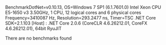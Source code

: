 
BenchmarkDotNet=v0.10.13, OS=Windows 7 SP1 (6.1.7601.0)
Intel Xeon CPU E5-1650 v3 3.50GHz, 1 CPU, 12 logical cores and 6 physical cores
Frequency=3410087 Hz, Resolution=293.2477 ns, Timer=TSC
.NET Core SDK=2.1.103
  [Host] : .NET Core 2.0.6 (CoreCLR 4.6.26212.01, CoreFX 4.6.26212.01), 64bit RyuJIT

There are no benchmarks found 

